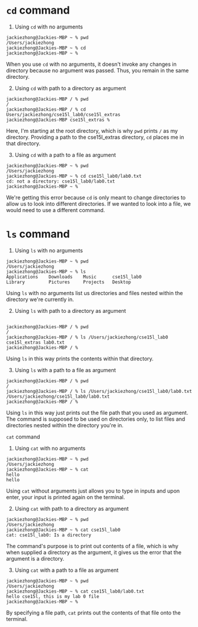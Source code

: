 # `cd` command
1. Using `cd` with no arguments
```
jackiezhong@Jackies-MBP ~ % pwd
/Users/jackiezhong
jackiezhong@Jackies-MBP ~ % cd 
jackiezhong@Jackies-MBP ~ %

```
When you use `cd` with no arguments, it doesn't invoke any changes in directory because no argument was passed. Thus, you remain in the same directory.

2. Using `cd` with path to a directory as argument
```
jackiezhong@Jackies-MBP / % pwd
/
jackiezhong@Jackies-MBP / % cd Users/jackiezhong/cse15l_lab0/cse15l_extras
jackiezhong@Jackies-MBP cse15l_extras %

```
Here, I'm starting at the root directory, which is why `pwd` prints `/` as my directory. Providing a path to the cse15l_extras directory, `cd` places me in that directory. 

3. Using `cd` with a path to a file as argument
```
jackiezhong@Jackies-MBP ~ % pwd
/Users/jackiezhong
jackiezhong@Jackies-MBP ~ % cd cse15l_lab0/lab0.txt
cd: not a directory: cse15l_lab0/lab0.txt
jackiezhong@Jackies-MBP ~ %
```
We're getting this error because `cd` is only meant to change directories to allow us to look into different directories. If we wanted to look into a file, we would need to use a different command.


# `ls` command
1. Using `ls` with no arguments
```
jackiezhong@Jackies-MBP ~ % pwd
/Users/jackiezhong
jackiezhong@Jackies-MBP ~ % ls
Applications    Downloads    Music      cse15l_lab0
Library         Pictures     Projects   Desktop
```

Using `ls` with no arguments list us directories and files nested within the directory we're currently in. 

2. Using `ls` with path to a directory as argument
```

jackiezhong@Jackies-MBP / % pwd
/
jackiezhong@Jackies-MBP / % ls /Users/jackiezhong/cse15l_lab0
cse15l_extras lab0.txt
jackiezhong@Jackies-MBP / %

```
Using `ls` in this way prints the contents within that directory.

3. Using `ls` with a path to a file as argument
```
jackiezhong@Jackies-MBP / % pwd
/
jackiezhong@Jackies-MBP / % ls /Users/jackiezhong/cse15l_lab0/lab0.txt
/Users/jackiezhong/cse15l_lab0/lab0.txt
jackiezhong@Jackies-MBP / %
```
Using `ls` in this way just prints out the file path that you used as argument. The command is supposed to be used on directories only, to list files and directories nested within 
the directory you're in.



`cat` command
1. Using `cat` with no arguments
```
jackiezhong@Jackies-MBP ~ % pwd
/Users/jackiezhong
jackiezhong@Jackies-MBP ~ % cat
hello
hello
```
Using `cat` without arguments just allows you to type in inputs and upon enter, your input is printed again on the terminal. 

2. Using `cat` with path to a directory as argument
```
jackiezhong@Jackies-MBP ~ % pwd
/Users/jackiezhong
jackiezhong@Jackies-MBP ~ % cat cse15l_lab0
cat: cse15l_lab0: Is a directory
```
The command's purpose is to print out contents of a file, which is why when supplied a directory as the argument, it gives us the error that the argument is a directory.


3. Using `cat` with a path to a file as argument
```
jackiezhong@Jackies-MBP ~ % pwd
/Users/jackiezhong
jackiezhong@Jackies-MBP ~ % cat cse15l_lab0/lab0.txt
hello cse15l, this is my lab 0 file
jackiezhong@Jackies-MBP ~ %

```   
By specifying a file path, `cat` prints out the contents of that file onto the terminal.







   
